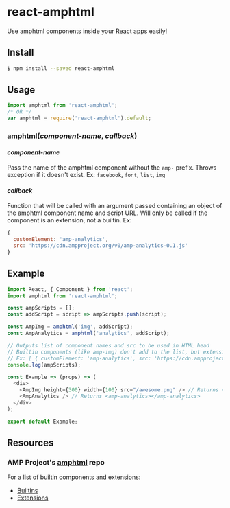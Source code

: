 # react-amphtml
Use amphtml components inside your React apps easily!

## Install
```bash
$ npm install --saved react-amphtml
```

## Usage
```js
import amphtml from 'react-amphtml';
/* OR */
var amphtml = require('react-amphtml').default;
```

### amphtml(*component-name*, *callback*)

#### *component-name*
Pass the name of the amphtml component without the `amp-` prefix. Throws exception if it doesn't exist.
Ex: `facebook`, `font`, `list`, `img`

#### *callback*
Function that will be called with an argument passed containing an object of the amphtml component name and script URL.
Will only be called if the component is an extension, not a builtin.
Ex:
```js
{
  customElement: 'amp-analytics',
  src: 'https://cdn.ampproject.org/v0/amp-analytics-0.1.js'
}
```

## Example
```js
import React, { Component } from 'react';
import amphtml from 'react-amphtml';

const ampScripts = [];
const addScript = script => ampScripts.push(script);

const AmpImg = amphtml('img', addScript);
const AmpAnalytics = amphtml('analytics', addScript);

// Outputs list of component names and src to be used in HTML head
// Builtin components (like amp-img) don't add to the list, but extensions (like amp-analytics) will
// Ex: [ { customElement: 'amp-analytics', src: 'https://cdn.ampproject.org/v0/amp-analytics-0.1.js' } ]
console.log(ampScripts);

const Example => (props) => (
  <div>
    <AmpImg height={300} width={100} src="/awesome.png" /> // Returns <amp-image height="100" width={300} src="/awesome.png"></amp-image>
    <AmpAnalytics /> // Returns <amp-analytics></amp-analytics>
  </div>
);

export default Example;
```

## Resources
### AMP Project's [amphtml](https://github.com/ampproject/amphtml) repo
For a list of builtin components and extensions:
* [Builtins](https://github.com/ampproject/amphtml/tree/master/builtins)
* [Extensions](https://github.com/ampproject/amphtml/tree/master/extensions)
